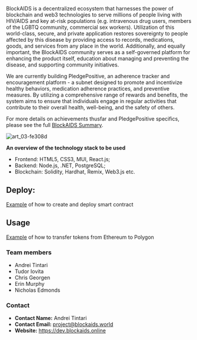 BlockAIDS is a decentralized ecosystem that harnesses the power of blockchain and web3 technologies to serve millions of
people living with HIV/AIDS and key at-risk populations (e.g. intravenous drug users, members of the LGBTQ community,
commercial sex workers). Utilization of this world-class, secure, and private application restores sovereignty to people
affected by this disease by providing access to records, medications, goods, and services from any place in the world.
Additionally, and equally important, the BlockAIDS community serves as a self-governed platform for enhancing the
product itself, education about managing and preventing the disease, and supporting community initiatives.

We are currently building PledgePositive, an adherence tracker and encouragement platform - a subnet designed to promote
and incentivize healthy behaviors, medication adherence practices, and preventive measures. By utilizing a comprehensive
range of rewards and benefits, the system aims to ensure that individuals engage in regular activities that contribute
to their overall health, well-being, and the safety of others.

For more details on achievements thusfar and PledgePositive specifics, please see the
full [BlockAIDS Summary](/README.md).

![art_03-fe308d](https://github.com/w3f/Grants-Program/assets/59833178/3c522f8c-b38b-4126-82dd-6537c674fae3)

**An overview of the technology stack to be used**

- Frontend: HTML5, CSS3, MUI, React.js;
- Backend: Node.js, .NET, PostgreSQL;
- Blockchain: Solidity, Hardhat, Remix, Web3.js etc.

## Deploy:

[Example](https://github.com/blockwebdevs/BlockAIDS-ETH/blob/main/contracts/Wormhole/token) of how to
create and deploy smart contract

## Usage

[Example](https://github.com/blockwebdevs/BlockAIDS-ETH/blob/main/contracts/Wormhole/demo/transfer.js) of how to
transfer tokens from Ethereum to Polygon

### Team members

- Andrei Tintari
- Tudor Iovita
- Chris Georgen
- Erin Murphy
- Nicholas Edmonds

### Contact

- **Contact Name:** Andrei Tintari
- **Contact Email:** project@blockaids.world
- **Website:** https://dev.blockaids.online
